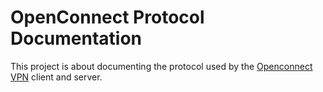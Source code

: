 OpenConnect Protocol Documentation
==================================

This project is about documenting the protocol used by the [Openconnect VPN](http://www.infradead.org/ocserv) client and server.
